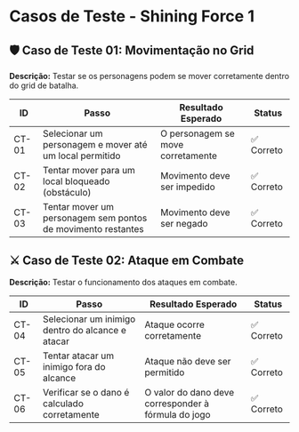 # Casos de Teste - Shining Force 1

## 🛡️ Caso de Teste 01: Movimentação no Grid

**Descrição:** Testar se os personagens podem se mover corretamente dentro do grid de batalha.  

| ID    | Passo                                                                  | Resultado Esperado                | Status |
|-------|------------------------------------------------------------------------|-----------------------------------|--------|
| CT-01 | Selecionar um personagem e mover até um local permitido                | O personagem se move corretamente | ✅ Correto  |
| CT-02 | Tentar mover para um local bloqueado (obstáculo)                       | Movimento deve ser impedido       | ✅ Correto  |
| CT-03 | Tentar mover um personagem sem pontos de movimento restantes           | Movimento deve ser negado         | ✅ Correto  |

## ⚔️ Caso de Teste 02: Ataque em Combate

**Descrição:** Testar o funcionamento dos ataques em combate.  

| ID    | Passo                 | Resultado Esperado | Status |
|-------|----------------------|--------------------|--------|
| CT-04 | Selecionar um inimigo dentro do alcance e atacar | Ataque ocorre corretamente | ✅ Correto |
| CT-05 | Tentar atacar um inimigo fora do alcance | Ataque não deve ser permitido | ✅ Correto |
| CT-06 | Verificar se o dano é calculado corretamente | O valor do dano deve corresponder à fórmula do jogo | ✅ Correto |



